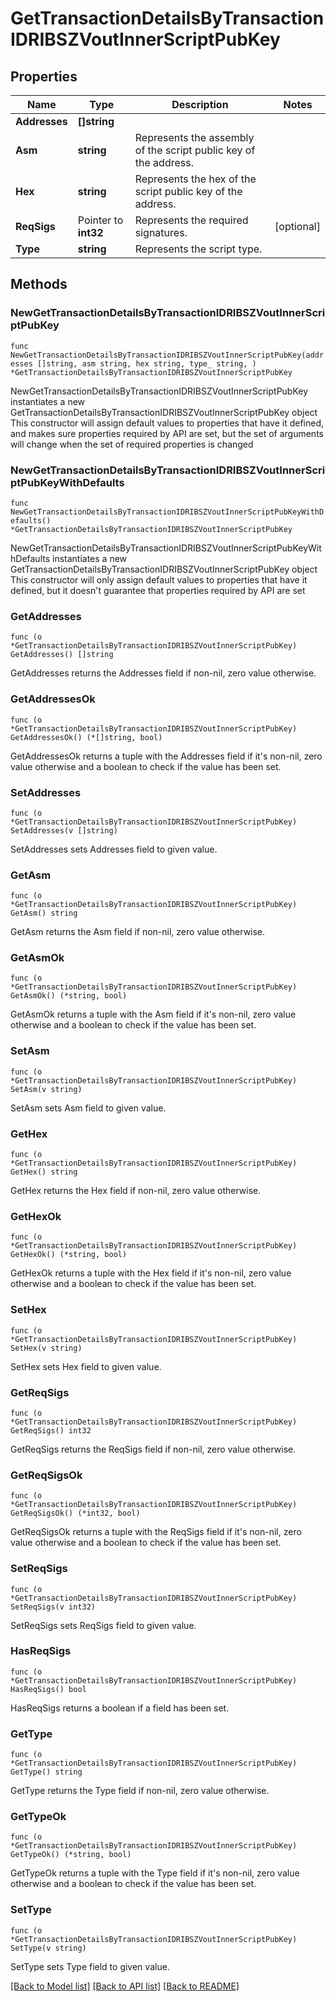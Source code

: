 # GetTransactionDetailsByTransactionIDRIBSZVoutInnerScriptPubKey

## Properties

Name | Type | Description | Notes
------------ | ------------- | ------------- | -------------
**Addresses** | **[]string** |  | 
**Asm** | **string** | Represents the assembly of the script public key of the address. | 
**Hex** | **string** | Represents the hex of the script public key of the address. | 
**ReqSigs** | Pointer to **int32** | Represents the required signatures. | [optional] 
**Type** | **string** | Represents the script type. | 

## Methods

### NewGetTransactionDetailsByTransactionIDRIBSZVoutInnerScriptPubKey

`func NewGetTransactionDetailsByTransactionIDRIBSZVoutInnerScriptPubKey(addresses []string, asm string, hex string, type_ string, ) *GetTransactionDetailsByTransactionIDRIBSZVoutInnerScriptPubKey`

NewGetTransactionDetailsByTransactionIDRIBSZVoutInnerScriptPubKey instantiates a new GetTransactionDetailsByTransactionIDRIBSZVoutInnerScriptPubKey object
This constructor will assign default values to properties that have it defined,
and makes sure properties required by API are set, but the set of arguments
will change when the set of required properties is changed

### NewGetTransactionDetailsByTransactionIDRIBSZVoutInnerScriptPubKeyWithDefaults

`func NewGetTransactionDetailsByTransactionIDRIBSZVoutInnerScriptPubKeyWithDefaults() *GetTransactionDetailsByTransactionIDRIBSZVoutInnerScriptPubKey`

NewGetTransactionDetailsByTransactionIDRIBSZVoutInnerScriptPubKeyWithDefaults instantiates a new GetTransactionDetailsByTransactionIDRIBSZVoutInnerScriptPubKey object
This constructor will only assign default values to properties that have it defined,
but it doesn't guarantee that properties required by API are set

### GetAddresses

`func (o *GetTransactionDetailsByTransactionIDRIBSZVoutInnerScriptPubKey) GetAddresses() []string`

GetAddresses returns the Addresses field if non-nil, zero value otherwise.

### GetAddressesOk

`func (o *GetTransactionDetailsByTransactionIDRIBSZVoutInnerScriptPubKey) GetAddressesOk() (*[]string, bool)`

GetAddressesOk returns a tuple with the Addresses field if it's non-nil, zero value otherwise
and a boolean to check if the value has been set.

### SetAddresses

`func (o *GetTransactionDetailsByTransactionIDRIBSZVoutInnerScriptPubKey) SetAddresses(v []string)`

SetAddresses sets Addresses field to given value.


### GetAsm

`func (o *GetTransactionDetailsByTransactionIDRIBSZVoutInnerScriptPubKey) GetAsm() string`

GetAsm returns the Asm field if non-nil, zero value otherwise.

### GetAsmOk

`func (o *GetTransactionDetailsByTransactionIDRIBSZVoutInnerScriptPubKey) GetAsmOk() (*string, bool)`

GetAsmOk returns a tuple with the Asm field if it's non-nil, zero value otherwise
and a boolean to check if the value has been set.

### SetAsm

`func (o *GetTransactionDetailsByTransactionIDRIBSZVoutInnerScriptPubKey) SetAsm(v string)`

SetAsm sets Asm field to given value.


### GetHex

`func (o *GetTransactionDetailsByTransactionIDRIBSZVoutInnerScriptPubKey) GetHex() string`

GetHex returns the Hex field if non-nil, zero value otherwise.

### GetHexOk

`func (o *GetTransactionDetailsByTransactionIDRIBSZVoutInnerScriptPubKey) GetHexOk() (*string, bool)`

GetHexOk returns a tuple with the Hex field if it's non-nil, zero value otherwise
and a boolean to check if the value has been set.

### SetHex

`func (o *GetTransactionDetailsByTransactionIDRIBSZVoutInnerScriptPubKey) SetHex(v string)`

SetHex sets Hex field to given value.


### GetReqSigs

`func (o *GetTransactionDetailsByTransactionIDRIBSZVoutInnerScriptPubKey) GetReqSigs() int32`

GetReqSigs returns the ReqSigs field if non-nil, zero value otherwise.

### GetReqSigsOk

`func (o *GetTransactionDetailsByTransactionIDRIBSZVoutInnerScriptPubKey) GetReqSigsOk() (*int32, bool)`

GetReqSigsOk returns a tuple with the ReqSigs field if it's non-nil, zero value otherwise
and a boolean to check if the value has been set.

### SetReqSigs

`func (o *GetTransactionDetailsByTransactionIDRIBSZVoutInnerScriptPubKey) SetReqSigs(v int32)`

SetReqSigs sets ReqSigs field to given value.

### HasReqSigs

`func (o *GetTransactionDetailsByTransactionIDRIBSZVoutInnerScriptPubKey) HasReqSigs() bool`

HasReqSigs returns a boolean if a field has been set.

### GetType

`func (o *GetTransactionDetailsByTransactionIDRIBSZVoutInnerScriptPubKey) GetType() string`

GetType returns the Type field if non-nil, zero value otherwise.

### GetTypeOk

`func (o *GetTransactionDetailsByTransactionIDRIBSZVoutInnerScriptPubKey) GetTypeOk() (*string, bool)`

GetTypeOk returns a tuple with the Type field if it's non-nil, zero value otherwise
and a boolean to check if the value has been set.

### SetType

`func (o *GetTransactionDetailsByTransactionIDRIBSZVoutInnerScriptPubKey) SetType(v string)`

SetType sets Type field to given value.



[[Back to Model list]](../README.md#documentation-for-models) [[Back to API list]](../README.md#documentation-for-api-endpoints) [[Back to README]](../README.md)


